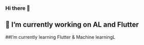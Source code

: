 ### Hi there 👋
## 🔭 I’m currently working on AL and Flutter
##I’m currently learning Flutter & Machine learningL
<!--
**HagerBesar/HagerBesar** is a ✨ _special_ ✨ repository because its `README.md` (this file) appears on your GitHub profile.

Here are some ideas to get you started:

## 🔭 I’m currently working on Machine learning and Flutter
- 🌱 I’m currently learning Flutter 
- 👯 I’m looking to collaborate on ...
- 🤔 I’m looking for help with ...
- 💬 Ask me about ...
- 📫 How to reach me: ...
- 😄 Pronouns: ...
- ⚡ Fun fact: ...
-->
